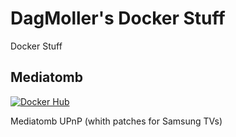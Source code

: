 
# DagMoller's Docker Stuff

Docker Stuff

## Mediatomb

[![Docker Hub](https://img.shields.io/badge/docker-dagmoller%2Fmediatomb-008bb8.svg)](https://registry.hub.docker.com/r/dagmoller/mediatomb/)

Mediatomb UPnP (whith patches for Samsung TVs)

